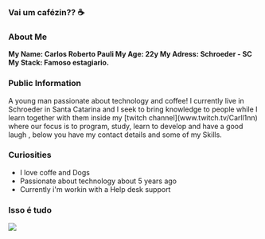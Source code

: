 ### Vai um cafézin?? ☕

### About Me

<strong> My Name: Carlos Roberto Pauli </strong>
<strong> My Age: 22y </strong>
<strong> My Adress: Schroeder - SC  </strong>
<strong> My Stack: Famoso estagiario. </strong>


### Public Information
<p>
A young man passionate about technology and coffee! I currently live in Schroeder in Santa Catarina and I seek to bring knowledge to people while I learn together with them inside my [twitch channel](www.twitch.tv/Carll1nn) where our focus is to program, study, learn to develop and have a good laugh , below you have my contact details and some of my Skills.
<p>

### Curiosities 

* I love coffe and Dogs
* Passionate about technology about 5 years ago
* Currently i'm workin with a Help desk support


### Isso é tudo 

<img src="https://i.pinimg.com/originals/0f/ab/3e/0fab3e4f7e9e7d3f199c49f10308ac05.gif">
